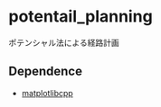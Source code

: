 # potentail_planning
ポテンシャル法による経路計画

## Dependence
- [matplotlibcpp](https://github.com/lava/matplotlib-cpp)
